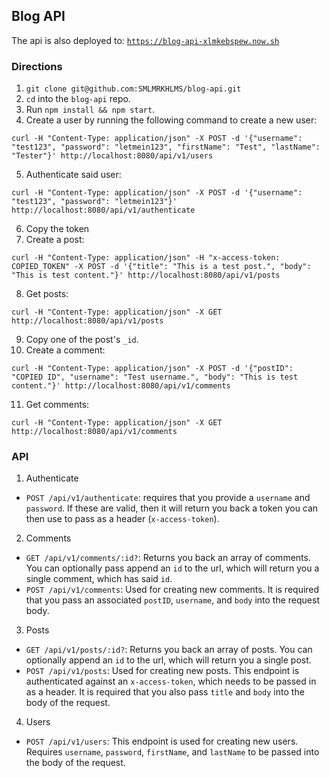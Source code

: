 ## Blog API

The api is also deployed to: [`https://blog-api-xlmkebspew.now.sh`](https://blog-api-xlmkebspew.now.sh)

### Directions

1. `git clone git@github.com:SMLMRKHLMS/blog-api.git`
2. `cd` into the `blog-api` repo.
3. Run `npm install && npm start`.
4. Create a user by running the following command to create a new user:
```
curl -H "Content-Type: application/json" -X POST -d '{"username": "test123", "password": "letmein123", "firstName": "Test", "lastName": "Tester"}' http://localhost:8080/api/v1/users
```
5. Authenticate said user:
```
curl -H "Content-Type: application/json" -X POST -d '{"username": "test123", "password": "letmein123"}' http://localhost:8080/api/v1/authenticate
```
6. Copy the token
7. Create a post:
```
curl -H "Content-Type: application/json" -H "x-access-token: COPIED_TOKEN" -X POST -d '{"title": "This is a test post.", "body": "This is test content."}' http://localhost:8080/api/v1/posts
```
8. Get posts:
```
curl -H "Content-Type: application/json" -X GET http://localhost:8080/api/v1/posts
```
9. Copy one of the post's `_id`.
10. Create a comment:
```
curl -H "Content-Type: application/json" -X POST -d '{"postID": "COPIED ID", "username": "Test username.", "body": "This is test content."}' http://localhost:8080/api/v1/comments
```
11. Get comments:
```
curl -H "Content-Type: application/json" -X GET http://localhost:8080/api/v1/comments
```

### API

1. Authenticate
  * `POST /api/v1/authenticate`: requires that you provide a `username` and `password`. If these are valid, then it will return you back a token you can then use to pass as a header (`x-access-token`).
2. Comments
  * `GET /api/v1/comments/:id?`: Returns you back an array of comments. You can optionally pass append an `id` to the url, which will return you a single comment, which has said `id`.
  * `POST /api/v1/comments`: Used for creating new comments. It is required that you pass an associated `postID`, `username`, and `body` into the request body.
3. Posts
  * `GET /api/v1/posts/:id?`: Returns you back an array of posts. You can optionally append an `id` to the url, which will return you a single post.
  * `POST /api/v1/posts`: Used for creating new posts. This endpoint is authenticated against an `x-access-token`, which needs to be passed in as a header. It is required that you also pass `title` and `body` into the body of the request.
4. Users
  * `POST /api/v1/users`: This endpoint is used for creating new users. Requires `username`, `password`, `firstName`, and `lastName` to be passed into the body of the request.
